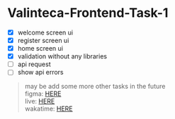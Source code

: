 # Valinteca-Frontend-Task-1

- [X] welcome screen ui
- [X] register screen ui
- [X] home screen ui
- [X] validation without any libraries
- [ ] api request
- [ ] show api errors

> may be add some more other tasks in the future\
> figma: [HERE](https://www.figma.com/file/6DeOGqcKRgnraPT9ivDqaR/Signup-Flow-UI-(Community)?node-id=)\
> live: [HERE](https://ahmed-m-abdelfatah.github.io/Valinteca-Frontend-Task-1/build/)\
> wakatime: [HERE](https://wakatime.com/@ahmed_m_abdelfatah/projects/lghpxyynwu)
